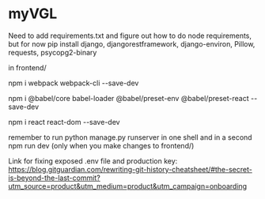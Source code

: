 # myVGL

Need to add requirements.txt and figure out how to do node requirements, but for now
pip install django, djangorestframework, django-environ, Pillow, requests, psycopg2-binary 

in frontend/

npm i webpack webpack-cli --save-dev

npm i @babel/core babel-loader @babel/preset-env @babel/preset-react --save-dev

npm i react react-dom --save-dev

remember to run python manage.py runserver in one shell and in a second npm run dev (only when you make changes to frontend/)

Link for fixing exposed .env file and production key: https://blog.gitguardian.com/rewriting-git-history-cheatsheet/#the-secret-is-beyond-the-last-commit?utm_source=product&utm_medium=product&utm_campaign=onboarding
